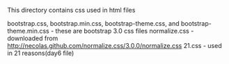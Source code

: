 This directory contains css used in html files

 bootstrap.css, bootstrap.min.css, bootstrap-theme.css, and bootstrap-theme.min.css - these are bootstrap 3.0 css files
 normalize.css - downloaded from http://necolas.github.com/normalize.css/3.0.0/normalize.css
 21.css - used in 21 reasons(day6 file)
 